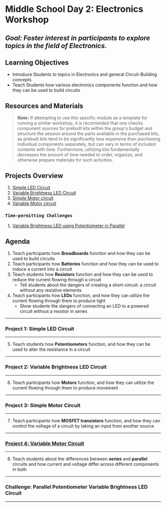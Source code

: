 # Middle School Day 2: Electronics Workshop

## *Goal: Foster interest in participants to explore topics in the field of Electronics.*

## Learning Objectives

- Introduce Students to topics in Electronics and general Circuit-Building concepts
- Teach Students how various electronics components function and how they can be used to build circuits

## Resources and Materials

> **Note:** If attempting to use this specific module as a template for running a similar workshop, it is recomended that one checks component sources for prebuilt kits within the group's budget and structure the session around the parts avaliable in the purchased kits, as prebuilt kits tend to be significantly less expensive than purchasing individual components separately, but can vary in terms of included contents with time. Furthermore, utilizing kits fundamentally decreases the amount of time needed to order, organize, and otherwise prepare materials for such activities.

## Projects Overview

1. [Simple LED Circuit](#project-1-simple-led-circuit)
2. [Variable Brightness LED Circuit](#project-2-variable-brightness-led-circuit)
3. [Simple Motor circuit](#project-3-simple-motor-circuit)
4. [Variable Motor circuit](#project-4-variable-motor-circuithttpsyoutubeqmeenqruvzst13)

### `Time-permitting Challenges`

1. [Variable Brightness LED using Potentiometer in Parallel](#challenge-parallel-potentiometer-variable-brightness-led-circuit)

## Agenda

1. Teach participants how **Breadboards** function and how they can be used to build circuits
2. Teach participants how **Batteries** function and how they can be used to induce a current into a circuit
3. Teach students how **Resistors** function and how they can be used to reduce the current flowing through a circuit
    - Tell students about the dangers of creating a short-circuit: a circuit without any resistive elements
4. Teach participants how **LEDs** function, and how they can utilize the current flowing through them to produce light
    - Show students the dangers of connecting an LED to a powered circuit without a resistor in series

---

### **Project 1: Simple LED Circuit**

---

5. Teach students how **Potentiometers** function, and how they can be used to alter the resistance in a circuit

---

### **Project 2: Variable Brightness LED Circuit**

---

6. Teach participants how **Motors** function, and how they can utilize the current flowing through them to produce movement

---

### **Project 3: Simple Motor Circuit**

---

7. Teach participants how **MOSFET transistors** function, and how they can control the voltage of a circuit by taking an input from another source

---

### [**Project 4: Variable Motor Circuit**](https://youtu.be/qmeENqruvZs?t=13)

---

8. Teach students about the differences between **series** and **parallel** circuits and how current and voltage differ across different components in both

---

### **Challenge: Parallel Potentiometer Variable Brightness LED Circuit**

---
